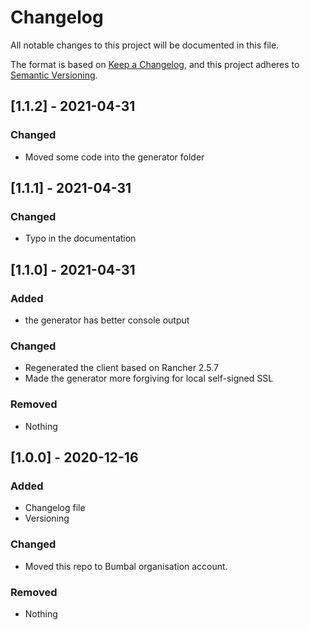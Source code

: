 # Changelog

All notable changes to this project will be documented in this file.

The format is based on [Keep a Changelog](https://keepachangelog.com/en/1.0.0/),
and this project adheres to [Semantic Versioning](https://semver.org/spec/v2.0.0.html).

## [1.1.2] - 2021-04-31

### Changed

- Moved some code into the generator folder

## [1.1.1] - 2021-04-31

### Changed

- Typo in the documentation

## [1.1.0] - 2021-04-31

### Added

- the generator has better console output

### Changed

- Regenerated the client based on Rancher 2.5.7
- Made the generator more forgiving for local self-signed SSL

### Removed

- Nothing

## [1.0.0] - 2020-12-16

### Added

- Changelog file
- Versioning

### Changed

- Moved this repo to Bumbal organisation account. 

### Removed

- Nothing